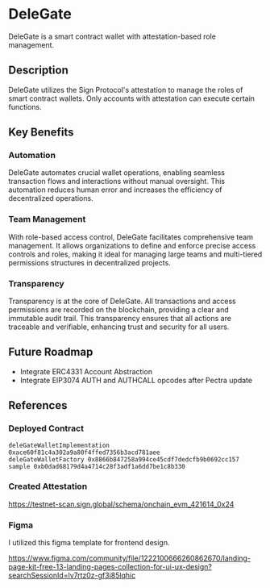# DeleGate

DeleGate is a smart contract wallet with attestation-based role management.

## Description

DeleGate utilizes the Sign Protocol's attestation to manage the roles of smart contract wallets. Only accounts with attestation can execute certain functions.

## Key Benefits

### Automation

DeleGate automates crucial wallet operations, enabling seamless transaction flows and interactions without manual oversight. This automation reduces human error and increases the efficiency of decentralized operations.

### Team Management

With role-based access control, DeleGate facilitates comprehensive team management. It allows organizations to define and enforce precise access controls and roles, making it ideal for managing large teams and multi-tiered permissions structures in decentralized projects.

### Transparency

Transparency is at the core of DeleGate. All transactions and access permissions are recorded on the blockchain, providing a clear and immutable audit trail. This transparency ensures that all actions are traceable and verifiable, enhancing trust and security for all users.

## Future Roadmap

- Integrate ERC4331 Account Abstraction
- Integrate EIP3074 AUTH and AUTHCALL opcodes after Pectra update

## References

### Deployed Contract

```
deleGateWalletImplementation 0xace60f81c4a302a9a80f4ffed7356b3acd781aee
deleGateWalletFactory 0x8866b847258a994ce45cdf7dedcfb9b0692cc157
sample 0xb0dad68179d4a4714c28f3adf1a6dd7be1c8b330
```

### Created Attestation

https://testnet-scan.sign.global/schema/onchain_evm_421614_0x24

### Figma

I utilized this figma template for frontend design.

https://www.figma.com/community/file/1222100666260862670/landing-page-kit-free-13-landing-pages-collection-for-ui-ux-design?searchSessionId=lv7rtz0z-gf3i85lqhic
